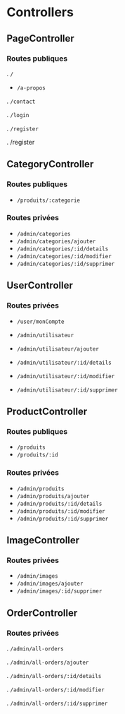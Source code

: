# Controllers

## PageController

### Routes publiques

. `/`

- `/a-propos`

. `/contact`

. `/login`

. `/register`

. /register


## CategoryController

### Routes publiques

- `/produits/:categorie`

### Routes privées

- `/admin/categories`
- `/admin/categories/ajouter`
- `/admin/categories/:id/details`
- `/admin/categories/:id/modifier`
- `/admin/categories/:id/supprimer`
## UserController

### Routes privées
- `/user/monCompte`

- `/admin/utilisateur`
- `/admin/utilisateur/ajouter`
- `/admin/utilisateur/:id/details`
- `/admin/utilisateur/:id/modifier`
- `/admin/utilisateur/:id/supprimer`



## ProductController

### Routes publiques

- `/produits`
- `/produits/:id`

### Routes privées

- `/admin/produits`
- `/admin/produits/ajouter`
- `/admin/produits/:id/details`
- `/admin/produits/:id/modifier`
- `/admin/produits/:id/supprimer`



## ImageController

### Routes privées

- `/admin/images`
- `/admin/images/ajouter`
- `/admin/images/:id/supprimer`

## OrderController

### Routes privées

. `/admin/all-orders`

. `/admin/all-orders/ajouter`

. `/admin/all-orders/:id/details`

. `/admin/all-orders/:id/modifier`

. `/admin/all-orders/:id/supprimer`

